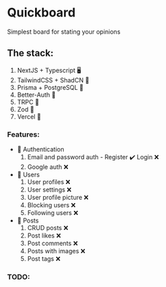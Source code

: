 # Quickboard

Simplest board for stating your opinions

## The stack:

1. NextJS + Typescript 🖥️
2. TailwindCSS + ShadCN 🎨
3. Prisma + PostgreSQL 🐘
4. Better-Auth 🔐
5. TRPC 📡
6. Zod 🧩
7. Vercel 🚀

### Features:

- 🔐 Authentication
  1. Email and password auth - Register ✔️ Login ❌
  2. Google auth ❌
- 🤵 Users
  1. User profiles ❌
  2. User settings ❌
  3. User profile picture ❌
  4. Blocking users ❌
  5. Following users ❌
- 📝 Posts
  1.  CRUD posts ❌
  2.  Post likes ❌
  3.  Post comments ❌
  4.  Posts with images ❌
  5.  Post tags ❌

### TODO:
